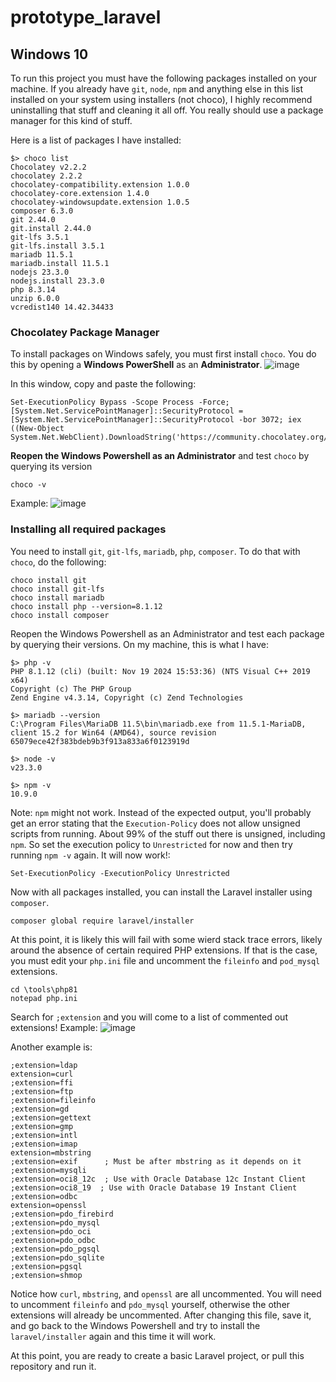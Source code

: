 # prototype_laravel

## Windows 10
To run this project you must have the following packages installed on your machine. If you already have `git`, `node`, `npm` and anything else in this list installed on your system using installers (not choco), I highly recommend uninstalling that stuff and cleaning it all off. You really should use a package manager for this kind of stuff.

Here is a list of packages I have installed:
```
$> choco list
Chocolatey v2.2.2
chocolatey 2.2.2
chocolatey-compatibility.extension 1.0.0
chocolatey-core.extension 1.4.0
chocolatey-windowsupdate.extension 1.0.5
composer 6.3.0
git 2.44.0
git.install 2.44.0
git-lfs 3.5.1
git-lfs.install 3.5.1
mariadb 11.5.1
mariadb.install 11.5.1
nodejs 23.3.0
nodejs.install 23.3.0
php 8.3.14
unzip 6.0.0
vcredist140 14.42.34433
```
### Chocolatey Package Manager
To install packages on Windows safely, you must first install `choco`. You do this by opening a **Windows PowerShell** as an **Administrator**.
![image](https://github.com/user-attachments/assets/e875534b-d44f-41a4-a266-62efa9308708)

In this window, copy and paste the following:
```
Set-ExecutionPolicy Bypass -Scope Process -Force; [System.Net.ServicePointManager]::SecurityProtocol = [System.Net.ServicePointManager]::SecurityProtocol -bor 3072; iex ((New-Object System.Net.WebClient).DownloadString('https://community.chocolatey.org/install.ps1'))
```

**Reopen the Windows Powershell as an Administrator** and test `choco` by querying its version
```
choco -v
```
Example:
![image](https://github.com/user-attachments/assets/94d6b1c2-63d0-4fce-adf8-2ce7678896f3)

### Installing all required packages
You need to install `git`, `git-lfs`, `mariadb`, `php`, `composer`. To do that with `choco`, do the following:
```
choco install git 
choco install git-lfs
choco install mariadb
choco install php --version=8.1.12
choco install composer
```

Reopen the Windows Powershell as an Administrator and test each package by querying their versions. On my machine, this is what I have:
```
$> php -v
PHP 8.1.12 (cli) (built: Nov 19 2024 15:53:36) (NTS Visual C++ 2019 x64)
Copyright (c) The PHP Group
Zend Engine v4.3.14, Copyright (c) Zend Technologies

$> mariadb --version
C:\Program Files\MariaDB 11.5\bin\mariadb.exe from 11.5.1-MariaDB, client 15.2 for Win64 (AMD64), source revision 65079ece42f383bdeb9b3f913a833a6f0123919d

$> node -v
v23.3.0

$> npm -v
10.9.0
```

Note: `npm` might not work. Instead of the expected output, you'll probably get an error stating that the `Execution-Policy` does not allow unsigned scripts from running. About 99% of the stuff out there is unsigned, including `npm`. So set the execution policy to `Unrestricted` for now and then try running `npm -v` again. It will now work!:
```
Set-ExecutionPolicy -ExecutionPolicy Unrestricted
```

Now with all packages installed, you can install the Laravel installer using `composer`.
```
composer global require laravel/installer
```

At this point, it is likely this will fail with some wierd stack trace errors, likely around the absence of certain required PHP extensions. If that is the case, you must edit your `php.ini` file and uncomment the `fileinfo` and `pod_mysql` extensions. 
```
cd \tools\php81
notepad php.ini
```
Search for `;extension` and you will come to a list of commented out extensions! Example:
![image](https://github.com/user-attachments/assets/0bea58f3-2bbc-4846-9346-36900be0a017)

Another example is:
```
;extension=ldap
extension=curl
;extension=ffi
;extension=ftp
;extension=fileinfo
;extension=gd
;extension=gettext
;extension=gmp
;extension=intl
;extension=imap
extension=mbstring
;extension=exif      ; Must be after mbstring as it depends on it
;extension=mysqli
;extension=oci8_12c  ; Use with Oracle Database 12c Instant Client
;extension=oci8_19  ; Use with Oracle Database 19 Instant Client
;extension=odbc
extension=openssl
;extension=pdo_firebird
;extension=pdo_mysql
;extension=pdo_oci
;extension=pdo_odbc
;extension=pdo_pgsql
;extension=pdo_sqlite
;extension=pgsql
;extension=shmop
```
Notice how `curl`, `mbstring`, and `openssl` are all uncommented. You will need to uncomment `fileinfo` and `pdo_mysql` yourself, otherwise the other extensions will already be uncommented. 
After changing this file, save it, and go back to the Windows Powershell and try to install the `laravel/installer` again and this time it will work.

At this point, you are ready to create a basic Laravel project, or pull this repository and run it.



